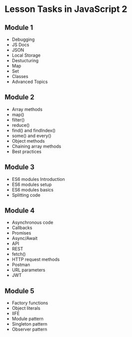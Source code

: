 # Lesson Tasks in JavaScript 2

## Module 1

- Debugging
- JS Docs
- JSON
- Local Storage
- Destucturing
- Map
- Set
- Classes
- Advanced Topics

## Module 2

- Array methods
- map()
- filter()
- reduce()
- find() and findIndex()
- some() and every()
- Object methods
- Chaining array methods
- Best practices

## Module 3

- ES6 modules Introduction
- ES6 modules setup
- ES6 modules basics
- Splitting code

## Module 4

- Asynchronous code
- Callbacks
- Promises
- Async/Await
- API
- REST
- fetch()
- HTTP request methods
- Postman
- URL parameters
- JWT

## Module 5

- Factory functions
- Object literals
- IIFE
- Module pattern
- Singleton pattern
- Observer pattern

